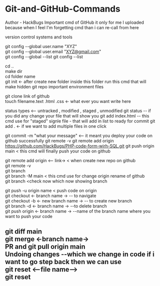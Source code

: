 # Git-and-GitHub-Commands
Author - HackBugs
Important cmd of GitHub it only for me I uploaded because when I feel I'm forgetting cmd than i can re-call from here

version control systems and tools

git config --global user.name "XYZ"  
git config --global user.email "XYZ@gmail.com"  
git config --global --list
git config --list  

cd ..  
make dir  
cd folder name  
git init <- after create new folder inside this folder run this cmd that will make hidden git repo important environment files 

git clone link of github  
touch filename.text .html .css <- what ever you want write here

status types <-- untracked , modified , staged , unmodified
git status -- if you did any change your file that will show you 
git add index.html -- this cmd use for "staged" signle file - that will add in list to ready for commit
git add . <- if we want to add multiple files in one click
  
git commit -m "what your message" <-- it meant you deploy your code on github successfully 
git remote -v
git remote add origin https://github.com/HackBugs/PHP-code-form-wirh-SQL.git
git push origin main < this cmd will finally push your code on github  

git remote add origin <-- link-> < when create new repo on github  
git remote -v  
git branch  
git branch -M main < this cmd use for change origin rename of github  
git branch <check now which now showing branch  

git push -u origin name < push code on origin  
git checkout <- branch name -> -- to navigate  
git checkout -b <- new branch name -> -- to create new branch  
git branch -d <- branch name -> --to delete branch  
git push origin <- branch name -> --name of the branch name where you want to push your code  

git diff main  
git merge <-branch name->  
PR and git pull origin main  
Undoing changes --which we change in code if i want to go step back then we can use  
git reset <--file name-->  
git reset 
------------------------------------------------------------------------------------------
